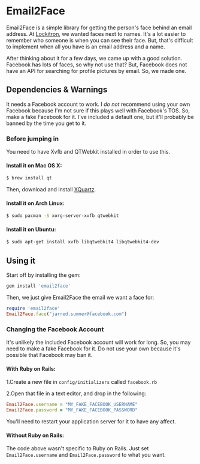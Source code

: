 # Email2Face

Email2Face is a simple library for getting the person's face behind an email address. At [Lockitron](https://lockitron.com), we wanted faces next to names. It's a lot easier to remember who someone is when you can see their face. But, that's difficult to implement when all you have is an email address and a name.

After thinking about it for a few days, we came up with a good solution. Facebook has lots of faces, so why not use that? But, Facebook does not have an API for searching for profile pictures by email. So, we made one.

## Dependencies & Warnings

It needs a Facebook account to work. I *do not* recommend using your own Facebook because I'm not sure if this plays well with Facebook's TOS. So, make a fake Facebook for it. I've included a default one, but it'll probably be banned by the time you get to it.

### Before jumping in

You need to have Xvfb and QTWebkit installed in order to use this.

#### Install it on Mac OS X:

```bash
$ brew install qt
```
Then, download and install [XQuartz](http://xquartz.macosforge.org/downloads/SL/XQuartz-2.7.1.dmg).

#### Install it on Arch Linux:

```bash
$ sudo pacman -S xorg-server-xvfb qtwebkit
```

#### Install it on Ubuntu:

```bash
$ sudo apt-get install xvfb libqtwebkit4 libqtwebkit4-dev
```

## Using it

Start off by installing the gem:

```ruby
gem install 'email2face'
```

Then, we just give Email2Face the email we want a face for:

```ruby
require 'email2face'
Email2Face.face("jarred.sumner@facebook.com")
```

### Changing the Facebook Account
It's unlikely the included Facebook account will work for long. So, you may need to make a fake Facebook for it. Do not use your own because it's possible that Facebook may ban it.

#### With Ruby on Rails:

1.Create a new file in `config/initializers` called `facebook.rb`

2.Open that file in a text editor, and drop in the following:

```ruby
Email2Face.username = "MY_FAKE_FACEBOOK_USERNAME"
Email2Face.password = "MY_FAKE_FACEBOOK_PASSWORD"
```

You'll need to restart your application server for it to have any affect.

#### Without Ruby on Rails:

The code above wasn't specific to Ruby on Rails. Just set ```Email2Face.username``` and ```Email2Face.password``` to what you want.
